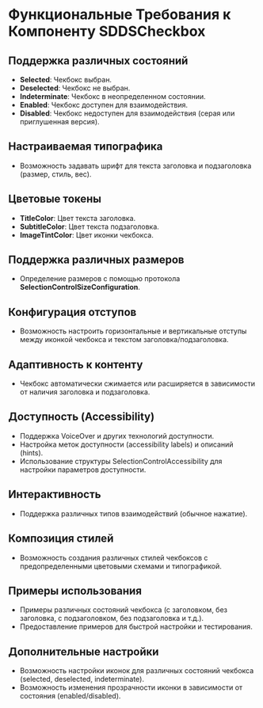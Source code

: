 # Функциональные Требования к Компоненту SDDSCheckbox

## Поддержка различных состояний

- **Selected**: Чекбокс выбран.
- **Deselected**: Чекбокс не выбран.
- **Indeterminate**: Чекбокс в неопределенном состоянии.
- **Enabled**: Чекбокс доступен для взаимодействия.
- **Disabled**: Чекбокс недоступен для взаимодействия (серая или приглушенная версия).

## Настраиваемая типографика

- Возможность задавать шрифт для текста заголовка и подзаголовка (размер, стиль, вес).

## Цветовые токены

- **TitleColor**: Цвет текста заголовка.
- **SubtitleColor**: Цвет текста подзаголовка.
- **ImageTintColor**: Цвет иконки чекбокса.

## Поддержка различных размеров

- Определение размеров с помощью протокола **SelectionControlSizeConfiguration**.

## Конфигурация отступов

- Возможность настроить горизонтальные и вертикальные отступы между иконкой чекбокса и текстом заголовка/подзаголовка.

## Адаптивность к контенту

- Чекбокс автоматически сжимается или расширяется в зависимости от наличия заголовка и подзаголовка.

## Доступность (Accessibility)

- Поддержка VoiceOver и других технологий доступности.
- Настройка меток доступности (accessibility labels) и описаний (hints).
- Использование структуры SelectionControlAccessibility для настройки параметров доступности.

## Интерактивность

- Поддержка различных типов взаимодействий (обычное нажатие).

## Композиция стилей

- Возможность создания различных стилей чекбоксов с предопределенными цветовыми схемами и типографикой.

## Примеры использования

- Примеры различных состояний чекбокса (с заголовком, без заголовка, с подзаголовком, без подзаголовка и т.д.).
- Предоставление примеров для быстрой настройки и тестирования.

## Дополнительные настройки

- Возможность настройки иконок для различных состояний чекбокса (selected, deselected, indeterminate).
- Возможность изменения прозрачности иконки в зависимости от состояния (enabled/disabled).
